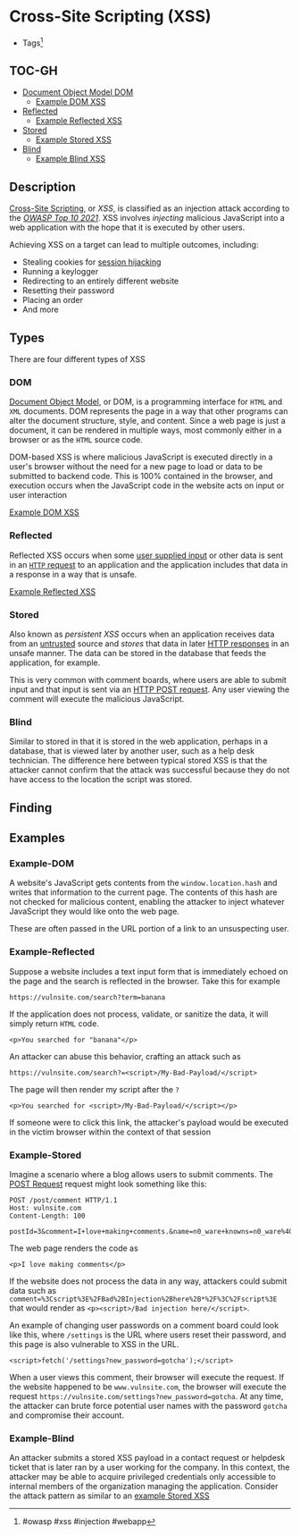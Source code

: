 # Cross-Site Scripting (XSS)
- Tags[^1]

[^1]: #owasp #xss #injection #webapp 

## TOC-GH
- [Document Object Model DOM](#DOM)
	- [Example DOM XSS](#Example-DOM)
- [Reflected](#Reflected)
	- [Example Reflected XSS](#Example-Reflected)
- [Stored](#Stored)
	- [Example Stored XSS](#Example-Stored)
- [Blind](#Blind)
	- [Example Blind XSS](#Example-Blind)


## Description
[Cross-Site Scripting](Cross-Site%20Scripting%20(XSS).md), or *XSS*, is classified as an injection attack according to the [*OWASP Top 10 2021*](https://owasp.org/www-project-top-ten/). XSS involves *injecting* malicious JavaScript into a web application with the hope that it is executed by other users. 

Achieving XSS on a target can lead to multiple outcomes, including:
- Stealing cookies for [session hijacking](Session%20Hijacking.md)
- Running a keylogger
- Redirecting to an entirely different website
- Resetting their password
- Placing an order
- And more

## Types
There are four different types of XSS

### DOM
[Document Object Model](../Concepts/Web/Document%20Object%20Model%20(DOM).md), or DOM, is a programming interface for `HTML` and `XML` documents. DOM represents the page in a way that other programs can alter the document structure, style, and content. Since a web page is just a document, it can be rendered in multiple ways, most commonly either in a browser or as the `HTML` source code. 

DOM-based XSS is where malicious JavaScript is executed directly in a user's browser without the need for a new page to load or data to be submitted to backend code. This is 100% contained in the browser, and execution occurs when the JavaScript code in the website acts on input or user interaction

[Example DOM XSS](#Example%20DOM%20XSS)

### Reflected
Reflected XSS occurs when some [user supplied input](../Concepts/Web/User-Supplied%20Input.md)  or other data is sent in an [`HTTP` request](../Concepts/Web/HTTP%20Request.md) to an application and the application includes that data in a response in a way that is unsafe. 

[Example Reflected XSS](#Example%20Reflected%20XSS)

### Stored
Also known as *persistent XSS* occurs when an application receives data from an [untrusted](../Concepts/General/Trust.md) source and *stores* that data in later [HTTP responses](../Concepts/Web/HTTP%20Response.md) in an unsafe manner. The data can be stored in the database that feeds the application, for example. 

This is very common with comment boards, where users are able to submit input and that input is sent via an [HTTP POST request](../Concepts/Web/POST%20Request.md). Any user viewing the comment will execute the malicious JavaScript.

### Blind
Similar to stored in that it is stored in the web application, perhaps in a database, that is viewed later by another user, such as a help desk technician. The difference here between typical stored XSS is that the attacker cannot confirm that the attack was successful because they do not have access to the location the script was stored. 

## Finding

## Examples
### Example-DOM
A website's JavaScript gets contents from the `window.location.hash` and writes that information to the current page. The contents of this hash are not checked for malicious content, enabling the attacker to inject whatever JavaScript they would like onto the web page. 

These are often passed in the URL portion of a link to an unsuspecting user. 

### Example-Reflected 
Suppose a website includes a text input form that is immediately echoed on the page and the search is reflected in the browser. Take this for example

`https://vulnsite.com/search?term=banana`

If the application does not process, validate, or sanitize the data, it will simply return `HTML` code. 

`<p>You searched for "banana"</p>`

An attacker can abuse this behavior, crafting an attack such as

`https://vulnsite.com/search?=<script>/My-Bad-Payload/</script>`

The page will then render my script after the `?`

`<p>You searched for <script>/My-Bad-Payload/</script></p>`

If someone were to click this link, the attacker's payload would be executed in the victim browser within the context of that session

### Example-Stored
Imagine a scenario where a blog allows users to submit comments. The [POST Request](../Concepts/Web/POST%20Request.md) request might look something like this:

```
POST /post/comment HTTP/1.1  
Host: vulnsite.com  
Content-Length: 100  
  
postId=3&comment=I+love+making+comments.&name=n0_ware+knowns=n0_ware%40someemail.io
```

The web page renders the code as 

`<p>I love making comments</p>`

If the website does not process the data in any way, attackers could submit data  such as `comment=%3Cscript%3E%2FBad%2BInjection%2Bhere%2B*%2F%3C%2Fscript%3E` that would render as `<p><script>/Bad injection here/</script>`.

An example of changing user passwords on a comment board could look like this, where `/settings` is the URL where users reset their password, and this page is also vulnerable to XSS in the URL. 

`<script>fetch('/settings?new_password=gotcha');</script>`

When a user views this comment, their browser will execute the request. If the website happened to be `www.vulnsite.com`, the browser will execute the request `https://vulnsite.com/settings?new_password=gotcha`. At any time, the attacker can brute force potential user names with the password `gotcha` and compromise their account. 

### Example-Blind
An attacker submits a stored XSS payload in a contact request or helpdesk ticket that is later ran by a user working for the company. In this context, the attacker may be able to acquire privileged credentials only accessible to internal members of the organization managing the application. Consider the attack pattern as similar to an [example Stored XSS](#Example%20Stored%20XSS)